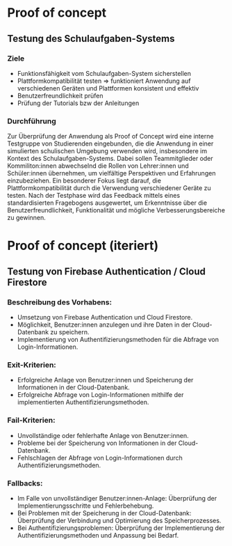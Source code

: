 # Proof of concept

## Testung des Schulaufgaben-Systems

### Ziele 

- Funktionsfähigkeit vom Schulaufgaben-System sicherstellen
- Plattformkompatibilität testen => funktioniert Anwendung auf verschiedenen Geräten und Plattformen konsistent und effektiv
- Benutzerfreundlichkeit prüfen
- Prüfung der Tutorials bzw der Anleitungen

### Durchführung 

Zur Überprüfung der Anwendung als Proof of Concept wird eine interne Testgruppe von Studierenden eingebunden, die die Anwendung in einer simulierten schulischen Umgebung verwenden wird, insbesondere im Kontext des Schulaufgaben-Systems. Dabei sollen Teammitglieder oder Kommiliton:innen abwechselnd die Rollen von Lehrer:innen und Schüler:innen übernehmen, um vielfältige Perspektiven und Erfahrungen einzubeziehen. Ein besonderer Fokus liegt darauf, die Plattformkompatibilität durch die Verwendung verschiedener Geräte zu testen. Nach der Testphase wird das Feedback mittels eines standardisierten Fragebogens ausgewertet, um Erkenntnisse über die Benutzerfreundlichkeit, Funktionalität und mögliche Verbesserungsbereiche zu gewinnen. 

# Proof of concept (iteriert)

## Testung von Firebase Authentication / Cloud Firestore

### Beschreibung des Vorhabens:

- Umsetzung von Firebase Authentication und Cloud Firestore.
- Möglichkeit, Benutzer:innen anzulegen und ihre Daten in der Cloud-Datenbank zu speichern.
- Implementierung von Authentifizierungsmethoden für die Abfrage von Login-Informationen.

### Exit-Kriterien:

- Erfolgreiche Anlage von Benutzer:innen und Speicherung der Informationen in der Cloud-Datenbank.
- Erfolgreiche Abfrage von Login-Informationen mithilfe der implementierten Authentifizierungsmethoden.

### Fail-Kriterien:

- Unvollständige oder fehlerhafte Anlage von Benutzer:innen.
- Probleme bei der Speicherung von Informationen in der Cloud-Datenbank.
- Fehlschlagen der Abfrage von Login-Informationen durch Authentifizierungsmethoden.

### Fallbacks:

- Im Falle von unvollständiger Benutzer:innen-Anlage: Überprüfung der Implementierungsschritte und Fehlerbehebung.
- Bei Problemen mit der Speicherung in der Cloud-Datenbank: Überprüfung der Verbindung und Optimierung des Speicherprozesses.
- Bei Authentifizierungsproblemen: Überprüfung der Implementierung der Authentifizierungsmethoden und Anpassung bei Bedarf.
  

